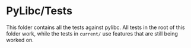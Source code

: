 # PyLibc/Tests

This folder contains all the tests against pylibc. All tests in the root of this folder work, while the tests in `current/` use features that are still being worked on.